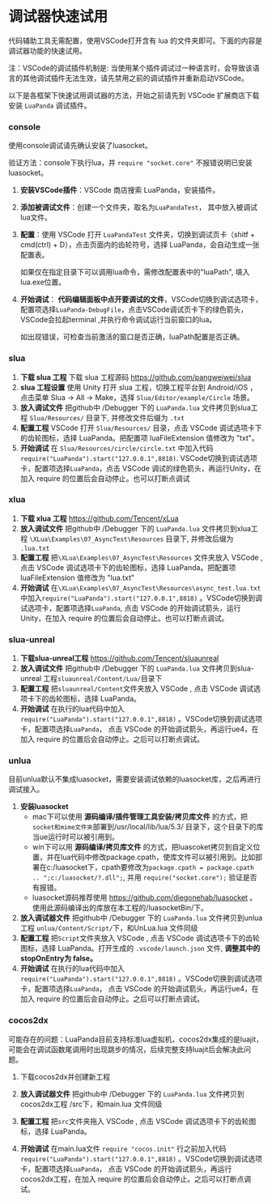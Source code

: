 # 调试器快速试用

代码辅助工具无需配置，使用VSCode打开含有 lua 的文件夹即可。下面的内容是调试器功能的快速试用。



注：VSCode的调试插件机制是: 当使用某个插件调试过一种语言时，会导致该语言的其他调试插件无法生效，请先禁用之前的调试插件并重新启动VSCode。

以下是各框架下快速试用调试器的方法，开始之前请先到 VSCode 扩展商店下载安装 `LuaPanda` 调试插件。

### console

使用console调试请先确认安装了luasocket。

验证方法：console下执行lua，并 `require "socket.core"` 不报错说明已安装luasocket。

1. **安装VSCode插件**：VSCode 商店搜索 LuaPanda，安装插件。

2. **添加被调试文件**：创建一个文件夹，取名为`LuaPandaTest`，  其中放入被调试lua文件。

3. **配置**：使用 VSCode 打开 `LuaPandaTest` 文件夹，切换到调试页卡（shitf + cmd(ctrl) + D），点击页面内的齿轮符号，选择 LuaPanda，会自动生成一张配置表。

   如果仅在指定目录下可以调用lua命令，需修改配置表中的"luaPath",  填入lua.exe位置。

4. **开始调试**：  **代码编辑面板中点开要调试的文件**，VSCode切换到调试选项卡，配置项选择`LuaPanda-DebugFile`，点击VSCode调试页卡下的绿色箭头，VSCode会拉起terminal ,并执行命令调试运行当前窗口的lua。

   如出现错误，可检查当前激活的窗口是否正确，luaPath配置是否正确。



### slua

1. **下载 slua 工程** 下载 slua 工程源码 https://github.com/pangweiwei/slua
2. **slua 工程设置** 使用 Unity 打开 slua 工程，切换工程平台到 Android/iOS ， 点击菜单 Slua -> All -> Make，选择 `Slua/Editor/example/Circle` 场景。
3. **放入调试文件** 把github中 /Debugger 下的 `LuaPanda.lua` 文件拷贝到slua工程 `Slua/Resources/` 目录下, 并修改文件后缀为 `.txt`
4. **配置工程** VSCode 打开 `Slua/Resources/` 目录，点击 VSCode 调试选项卡下的齿轮图标，选择 LuaPanda。把配置项 luaFileExtension 值修改为 "txt"。
5. **开始调试** 在 `Slua/Resources/circle/circle.txt` 中加入代码 `require("LuaPanda").start("127.0.0.1",8818)`.  VSCode切换到调试选项卡，配置项选择`LuaPanda`，点击 VSCode 调试的绿色箭头，再运行Unity，在加入 require 的位置后会自动停止。也可以打断点调试



### xlua

1. **下载 xlua 工程**  https://github.com/Tencent/xLua
2. **放入调试文件** 把github中 /Debugger 下的 `LuaPanda.lua` 文件拷贝到xlua工程 `\XLua\Examples\07_AsyncTest\Resources` 目录下, 并修改后缀为 `.lua.txt`
3. **配置工程**  把`\XLua\Examples\07_AsyncTest\Resources` 文件夹放入 VSCode , 点击 VSCode 调试选项卡下的齿轮图标，选择 LuaPanda。把配置项 luaFileExtension 值修改为 "lua.txt"
4. **开始调试** 在`\XLua\Examples\07_AsyncTest\Resources\async_test.lua.txt` 中加入`require("LuaPanda").start("127.0.0.1",8818)` 。VSCode切换到调试选项卡，配置项选择`LuaPanda`, 点击 VSCode 的开始调试箭头，运行Unity，在加入 require 的位置后会自动停止。也可以打断点调试。



### slua-unreal

1. **下载slua-unreal工程** https://github.com/Tencent/sluaunreal
2. **放入调试文件** 把github中 /Debugger 下的 `LuaPanda.lua` 文件拷贝到slua-unreal 工程`sluaunreal/Content/Lua/`目录下
3. **配置工程** 把`sluaunreal/Content`文件夹放入 VSCode , 点击 VSCode 调试选项卡下的齿轮图标，选择 LuaPanda。
4. **开始调试** 在执行的lua代码中加入`require("LuaPanda").start("127.0.0.1",8818)` 。VSCode切换到调试选项卡，配置项选择`LuaPanda`， 点击 VSCode 的开始调试箭头，再运行ue4，在加入 require 的位置后会自动停止。之后可以打断点调试。



### unlua

目前unlua默认不集成luasocket，需要安装调试依赖的luasocket库，之后再进行调试接入。

1. **安装luasocket** 
   + mac下可以使用 **源码编译/插件管理工具安装/拷贝库文件** 的方式，把`socket和mime文件夹`部署到/usr/local/lib/lua/5.3/ 目录下，这个目录下的库当ue运行时可以被引用到。
   + win下可以用 **源码编译/拷贝库文件** 的方式，把luascoket拷贝到自定义位置，并在lua代码中修改package.cpath，使库文件可以被引用到。比如部署在c:/luasocket下，cpath要修改为`package.cpath = package.cpath .. ";c:/luasocket/?.dll";`, 并用 `require("socket.core");` 验证是否有报错。
   + luasocket源码推荐使用 https://github.com/diegonehab/luasocket 。使用此源码编译出的库放在本工程的/luasocketBin/下。
2. **放入调试器文件** 把github中 /Debugger 下的 `LuaPanda.lua` 文件拷贝到unlua工程 `unlua/Content/Script/`下，和UnLua.lua 文件同级
3. **配置工程** 把`Script`文件夹放入 VSCode , 点击 VSCode 调试选项卡下的齿轮图标，选择 LuaPanda。打开生成的 `.vscode/launch.json` 文件,  **调整其中的stopOnEntry为 false。**
4. **开始调试** 在执行的lua代码中加入`require("LuaPanda").start("127.0.0.1",8818)` 。VSCode切换到调试选项卡，配置项选择`LuaPanda`， 点击 VSCode 的开始调试箭头，再运行ue4，在加入 require 的位置后会自动停止。之后可以打断点调试。



### cocos2dx

可能存在的问题：LuaPanda目前支持标准lua虚拟机，cocos2dx集成的是luajit，可能会在调试函数尾调用时出现跳步的情况，后续完整支持luajit后会解决此问题。

1. 下载cocos2dx并创建新工程 

2. **放入调试器文件** 把github中 /Debugger 下的 `LuaPanda.lua` 文件拷贝到cocos2dx工程 /src下，和main.lua 文件同级
3. **配置工程** 把`src`文件夹拖入 VSCode , 点击 VSCode 调试选项卡下的齿轮图标，选择 LuaPanda。

4. **开始调试** 在main.lua文件 `require "cocos.init"` 行之前加入代码    `require("LuaPanda").start("127.0.0.1",8818)` 。VSCode切换到调试选项卡，配置项选择`LuaPanda`， 点击 VSCode 的开始调试箭头，再运行cocos2dx工程，在加入 require 的位置后会自动停止。之后可以打断点调试。

